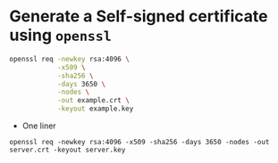# Generate a Self-signed certificate using `openssl`
```bash
openssl req -newkey rsa:4096 \
            -x509 \
            -sha256 \
            -days 3650 \
            -nodes \
            -out example.crt \
            -keyout example.key
```
* One liner
```
openssl req -newkey rsa:4096 -x509 -sha256 -days 3650 -nodes -out server.crt -keyout server.key
```
